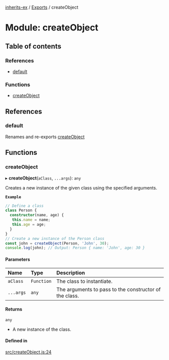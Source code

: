 [inherits-ex](../README.md) / [Exports](../modules.md) / createObject

# Module: createObject

## Table of contents

### References

- [default](createObject.md#default)

### Functions

- [createObject](createObject.md#createobject)

## References

### default

Renames and re-exports [createObject](createObject.md#createobject)

## Functions

### createObject

▸ **createObject**(`aClass`, `...args`): `any`

Creates a new instance of the given class using the specified arguments.

**`Example`**

```ts
// Define a class
class Person {
  constructor(name, age) {
   this.name = name;
   this.age = age;
  }
}
// Create a new instance of the Person class
const john = createObject(Person, 'John', 30);
console.log(john); // Output: Person { name: 'John', age: 30 }
```

#### Parameters

| Name | Type | Description |
| :------ | :------ | :------ |
| `aClass` | `Function` | The class to instantiate. |
| `...args` | `any` | The arguments to pass to the constructor of the class. |

#### Returns

`any`

- A new instance of the class.

#### Defined in

[src/createObject.js:24](https://github.com/snowyu/inherits-ex.js/blob/a0c491f/src/createObject.js#L24)

